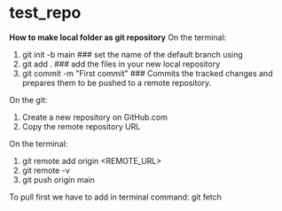 # test_repo
**How to make local folder as git repository**
On the terminal:
  1. git init -b main                ### set the name of the default branch using
  2. git add .                       ### add the files in your new local repository
  3. git commit -m "First commit"    ### Commits the tracked changes and prepares them to be pushed to a remote repository.

On the git:
  1. Create a new repository on GitHub.com
  2. Copy the remote repository URL

On the terminal:
  1. git remote add origin <REMOTE_URL>
  2. git remote -v
  3. git push origin main


To pull first we have to add in terminal command: git fetch



